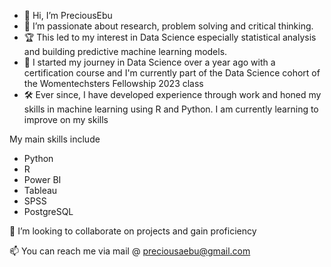 - 👋 Hi, I’m PreciousEbu
- 👀 I’m passionate about research, problem solving and critical thinking.
- 🏆 This led to my interest in Data Science especially statistical analysis and building predictive machine learning models.
- 🌱 I started my journey in Data Science over a year ago with a certification course and I'm currently part of the Data Science cohort of the Womentechsters Fellowship 2023 class
- 🛠  Ever since, I have developed experience through work and honed my skills in machine learning using R and Python. I am currently learning to improve on my skills

My main skills include
- Python
- R
- Power BI
- Tableau
- SPSS
- PostgreSQL

💞️ I’m looking to collaborate on projects and gain proficiency

📫 You can reach me via mail @ preciousaebu@gmail.com
<!---
PreciousEbu/PreciousEbu is a ✨ special ✨ repository because its `README.md` (this file) appears on your GitHub profile.
You can click the Preview link to take a look at your changes.
--->
